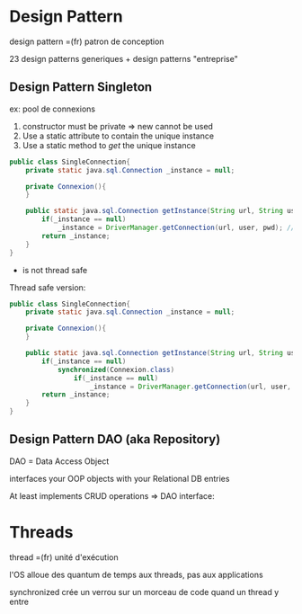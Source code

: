 # Design Pattern

design pattern =(fr) patron de conception

23 design patterns generiques + design patterns "entreprise"



## Design Pattern Singleton

ex: pool de connexions

1. constructor must be private
    => new cannot be used
2. Use a static attribute to contain the unique instance
3. Use a static method to *get* the unique instance

```java
public class SingleConnection{
    private static java.sql.Connection _instance = null;

    private Connexion(){
    }

    public static java.sql.Connection getInstance(String url, String user, String pwd){
        if(_instance == null)
            _instance = DriverManager.getConnection(url, user, pwd); // needs try catch
        return _instance;
    }
}
```
* is not thread safe

Thread safe version:

```java
public class SingleConnection{
    private static java.sql.Connection _instance = null;

    private Connexion(){
    }

    public static java.sql.Connection getInstance(String url, String user, String pwd){
        if(_instance == null)
            synchronized(Connexion.class)    
                if(_instance == null)
                    _instance = DriverManager.getConnection(url, user, pwd); // needs try catch
        return _instance;
    }
}
```

## Design Pattern DAO (aka Repository)

DAO = Data Access Object

interfaces your OOP objects with your Relational DB entries

At least implements CRUD operations => DAO interface:





# Threads

thread =(fr) unité d'exécution

l'OS alloue des quantum de temps aux threads, pas aux applications

synchronized crée un verrou sur un morceau de code quand un thread y entre
